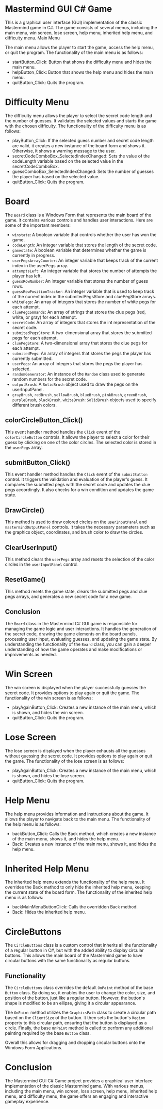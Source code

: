 # Mastermind GUI C# Game

This is a graphical user interface (GUI) implementation of the classic Mastermind game in C#. The game consists of several menus, including the main menu, win screen, lose screen, help menu, inherited help menu, and difficulty menu.
Main Menu

The main menu allows the player to start the game, access the help menu, or quit the program. The functionality of the main menu is as follows:

* startButton_Click: Button that shows the difficulty menu and hides the main menu.
* helpButton_Click: Button that shows the help menu and hides the main menu.
* quitButton_Click: Quits the program.
    
# Difficulty Menu

The difficulty menu allows the player to select the secret code length and the number of guesses. It validates the selected values and starts the game with the chosen difficulty. The functionality of the difficulty menu is as follows:

* playButton_Click: If the selected guess number and secret code length are valid, it creates a new instance of the board form and shows it. Otherwise, it shows a warning message to the user.
* secretCodeComboBox_SelectedIndexChanged: Sets the value of the codeLength variable based on the selected value in the secretCodeComboBox.
* guessComboBox_SelectedIndexChanged: Sets the number of guesses the player has based on the selected value.
* quitButton_Click: Quits the program.

# Board

The `Board` class is a Windows Form that represents the main board of the game. It contains various controls and handles user interactions. Here are some of the important members:

- `winstate`: A boolean variable that controls whether the user has won the game.
- `codeLength`: An integer variable that stores the length of the secret code.
- `gamestate`: A boolean variable that determines whether the game is currently in progress.
- `userPegsArrayCounter`: An integer variable that keeps track of the current index in the userPegs array.
- `attemptsLeft`: An integer variable that stores the number of attempts the player has left.
- `guessRowNumber`: An integer variable that stores the number of guess rows.
- `guessRowPositionTracker`: An integer variable that is used to keep track of the current index in the submitedPegsStore and cluePegStore arrays.
- `whitePegs`: An array of integers that stores the number of white pegs for each attempt.
- `cluePegCommands`: An array of strings that stores the clue pegs (red, white, or gray) for each attempt.
- `secretCode`: An array of integers that stores the int representation of the secret code.
- `submitedPegsStore`: A two-dimensional array that stores the submitted pegs for each attempt.
- `cluePegStore`: A two-dimensional array that stores the clue pegs for each attempt.
- `submitedPegs`: An array of integers that stores the pegs the player has currently submitted.
- `userPegs`: An array of integers that stores the pegs the player has selected.
- `randomGenerator`: An instance of the `Random` class used to generate random numbers for the secret code.
- `outputBrush`: A `SolidBrush` object used to draw the pegs on the userInputPanel.
- `grayBrush`, `redBrush`, `yellowBrush`, `blueBrush`, `pinkBrush`, `greenBrush`, `purpleBrush`, `blackBrush`, `whiteBrush`: `SolidBrush` objects used to specify different brush colors.

## colorCircleButton_Click()

This event handler method handles the `Click` event of the `colorCircleButton` controls. It allows the player to select a color for their guess by clicking on one of the color circles. The selected color is stored in the `userPegs` array.

## submitButton_Click()

This event handler method handles the `Click` event of the `submitButton` control. It triggers the validation and evaluation of the player's guess. It compares the submitted pegs with the secret code and updates the clue pegs accordingly. It also checks for a win condition and updates the game state.

## DrawCircle()

This method is used to draw colored circles on the `userInputPanel` and `mastermindOutputPanel` controls. It takes the necessary parameters such as the graphics object, coordinates, and brush color to draw the circles.

## ClearUserInput()

This method clears the `userPegs` array and resets the selection of the color circles in the `userInputPanel` control.

## ResetGame()

This method resets the game state, clears the submitted pegs and clue pegs arrays, and generates a new secret code for a new game.

## Conclusion

The `Board` class in the Mastermind C# GUI game is responsible for managing the game logic and user interactions. It handles the generation of the secret code, drawing the game elements on the board panels, processing user input, evaluating guesses, and updating the game state. By understanding the functionality of the `Board` class, you can gain a deeper understanding of how the game operates and make modifications or improvements as needed.

# Win Screen

The win screen is displayed when the player successfully guesses the secret code. It provides options to play again or quit the game. The functionality of the win screen is as follows:

* playAgainButton_Click: Creates a new instance of the main menu, which is shown, and hides the win screen.
* quitButton_Click: Quits the program.

# Lose Screen

The lose screen is displayed when the player exhausts all the guesses without guessing the secret code. It provides options to play again or quit the game. The functionality of the lose screen is as follows:

* playAgainButton_Click: Creates a new instance of the main menu, which is shown, and hides the lose screen.
* quitButton_Click: Quits the program.

# Help Menu

The help menu provides information and instructions about the game. It allows the player to navigate back to the main menu. The functionality of the help menu is as follows:

* backButton_Click: Calls the Back method, which creates a new instance of the main menu, shows it, and hides the help menu.
* Back: Creates a new instance of the main menu, shows it, and hides the help menu.

# Inherited Help Menu

The inherited help menu extends the functionality of the help menu. It overrides the Back method to only hide the inherited help menu, keeping the current state of the board form. The functionality of the inherited help menu is as follows:

* backMainMenuButtonClick: Calls the overridden Back method.
* Back: Hides the inherited help menu.

# CircleButtons

The `CircleButtons` class is a custom control that inherits all the functionality of a regular button in C#, but with the added ability to display circular buttons. This allows the main board of the Mastermind game to have circular buttons with the same functionality as regular buttons.

## Functionality

The `CircleButtons` class overrides the default `OnPaint` method of the base `Button` class. By doing so, it enables the user to change the color, size, and position of the button, just like a regular button. However, the button's shape is modified to be an ellipse, giving it a circular appearance.

The `OnPaint` method utilizes the `GraphicsPath` class to create a circular path based on the `ClientSize` of the button. It then sets the button's `Region` property to this circular path, ensuring that the button is displayed as a circle. Finally, the base `OnPaint` method is called to perform any additional painting required by the base `Button` class.

Overall this allows for dragging and dropping circular buttons onto the Windows Form Applications. 

# Conclusion

The Mastermind GUI C# Game project provides a graphical user interface implementation of the classic Mastermind game. With various menus, including the main menu, win screen, lose screen, help menu, inherited help menu, and difficulty menu, the game offers an engaging and interactive gameplay experience.
